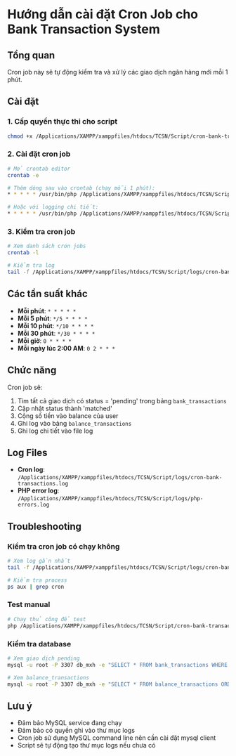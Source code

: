 # Hướng dẫn cài đặt Cron Job cho Bank Transaction System

## Tổng quan
Cron job này sẽ tự động kiểm tra và xử lý các giao dịch ngân hàng mới mỗi 1 phút.

## Cài đặt

### 1. Cấp quyền thực thi cho script
```bash
chmod +x /Applications/XAMPP/xamppfiles/htdocs/TCSN/Script/cron-bank-transactions-cli.php
```

### 2. Cài đặt cron job
```bash
# Mở crontab editor
crontab -e

# Thêm dòng sau vào crontab (chạy mỗi 1 phút):
* * * * * /usr/bin/php /Applications/XAMPP/xamppfiles/htdocs/TCSN/Script/cron-bank-transactions-cli.php >/dev/null 2>&1

# Hoặc với logging chi tiết:
* * * * * /usr/bin/php /Applications/XAMPP/xamppfiles/htdocs/TCSN/Script/cron-bank-transactions-cli.php >> /Applications/XAMPP/xamppfiles/htdocs/TCSN/Script/logs/cron.log 2>&1
```

### 3. Kiểm tra cron job
```bash
# Xem danh sách cron jobs
crontab -l

# Kiểm tra log
tail -f /Applications/XAMPP/xamppfiles/htdocs/TCSN/Script/logs/cron-bank-transactions.log
```

## Các tần suất khác

- **Mỗi phút**: `* * * * *`
- **Mỗi 5 phút**: `*/5 * * * *`
- **Mỗi 10 phút**: `*/10 * * * *`
- **Mỗi 30 phút**: `*/30 * * * *`
- **Mỗi giờ**: `0 * * * *`
- **Mỗi ngày lúc 2:00 AM**: `0 2 * * *`

## Chức năng

Cron job sẽ:
1. Tìm tất cả giao dịch có status = 'pending' trong bảng `bank_transactions`
2. Cập nhật status thành 'matched'
3. Cộng số tiền vào balance của user
4. Ghi log vào bảng `balance_transactions`
5. Ghi log chi tiết vào file log

## Log Files

- **Cron log**: `/Applications/XAMPP/xamppfiles/htdocs/TCSN/Script/logs/cron-bank-transactions.log`
- **PHP error log**: `/Applications/XAMPP/xamppfiles/htdocs/TCSN/Script/logs/php-errors.log`

## Troubleshooting

### Kiểm tra cron job có chạy không
```bash
# Xem log gần nhất
tail -f /Applications/XAMPP/xamppfiles/htdocs/TCSN/Script/logs/cron-bank-transactions.log

# Kiểm tra process
ps aux | grep cron
```

### Test manual
```bash
# Chạy thủ công để test
php /Applications/XAMPP/xamppfiles/htdocs/TCSN/Script/cron-bank-transactions-cli.php
```

### Kiểm tra database
```bash
# Xem giao dịch pending
mysql -u root -P 3307 db_mxh -e "SELECT * FROM bank_transactions WHERE status = 'pending';"

# Xem balance_transactions
mysql -u root -P 3307 db_mxh -e "SELECT * FROM balance_transactions ORDER BY created_at DESC LIMIT 10;"
```

## Lưu ý

- Đảm bảo MySQL service đang chạy
- Đảm bảo có quyền ghi vào thư mục logs
- Cron job sử dụng MySQL command line nên cần cài đặt mysql client
- Script sẽ tự động tạo thư mục logs nếu chưa có
